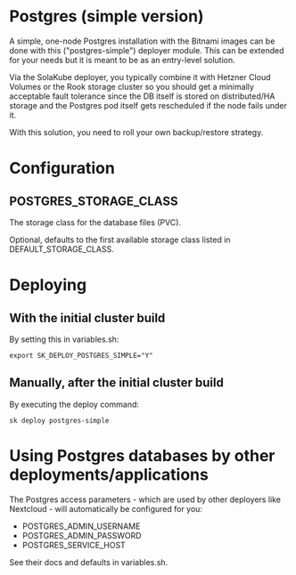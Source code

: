 # Postgres (simple version)

A simple, one-node Postgres installation with the Bitnami images can be done with this ("postgres-simple") deployer module. This can be extended for your needs but it is meant to be as an entry-level solution.

Via the SolaKube deployer, you typically combine it with Hetzner Cloud Volumes or the Rook storage cluster so you should get a minimally acceptable fault tolerance since the DB itself is stored on distributed/HA storage and the Postgres pod itself gets rescheduled if the node fails under it.

With this solution, you need to roll your own backup/restore strategy.

# Configuration

## POSTGRES_STORAGE_CLASS

The storage class for the database files (PVC).

Optional, defaults to the first available storage class listed in DEFAULT_STORAGE_CLASS.

# Deploying

## With the initial cluster build

By setting this in variables.sh:

~~~
export SK_DEPLOY_POSTGRES_SIMPLE="Y"
~~~

## Manually, after the initial cluster build

By executing the deploy command:

~~~
sk deploy postgres-simple
~~~

# Using Postgres databases by other deployments/applications

The Postgres access parameters - which are used by other deployers like Nextcloud - will automatically be configured for you:

- POSTGRES_ADMIN_USERNAME
- POSTGRES_ADMIN_PASSWORD
- POSTGRES_SERVICE_HOST

See their docs and defaults in variables.sh.
 
